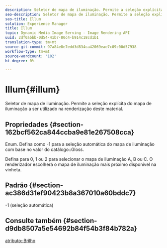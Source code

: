 ```yaml
---
description: Seletor de mapa de iluminação. Permite a seleção explícita do mapa de iluminação a ser utilizado na renderização deste material.
seo-description: Seletor de mapa de iluminação. Permite a seleção explícita do mapa de iluminação a ser utilizado na renderização deste material.
seo-title: Illum
solution: Experience Manager
title: Illum
topic: Dynamic Media Image Serving - Image Rendering API
uuid: 2df0abbb-0d54-41b7-80c4-b914c18cd1b1
translation-type: tm+mt
source-git-commit: 97a84e8e7edd3d834ca42069eae7c09c00d57938
workflow-type: tm+mt
source-wordcount: '102'
ht-degree: 0%

---
```



# Illum{#illum}

Seletor de mapa de iluminação. Permite a seleção explícita do mapa de iluminação a ser utilizado na renderização deste material.

## Propriedades {#section-162bcf562ca844ccba9e81e267508cca}

Enum. Defina como -1 para a seleção automática do mapa de iluminação com base no valor do catálogo::Gloss.

Defina para 0, 1 ou 2 para selecionar o mapa de iluminação A, B ou C. O renderizador escolherá o mapa de iluminação mais próximo disponível na vinheta.

## Padrão {#section-ac386d31ef90423b8a367010a60bddc7}

-1 (seleção automática)

## Consulte também {#section-d9db8507a5e54692b84f54b3f84b782a}

[atributo::Brilho](../../../../../ir-api/material-cat/image-rendering-api-ref/c-ir-material-catalog/c-ir-material-data-reference/r-ir-cat-gloss.md#reference-5277f62a67e2408ab94699aa712f1eeb)
